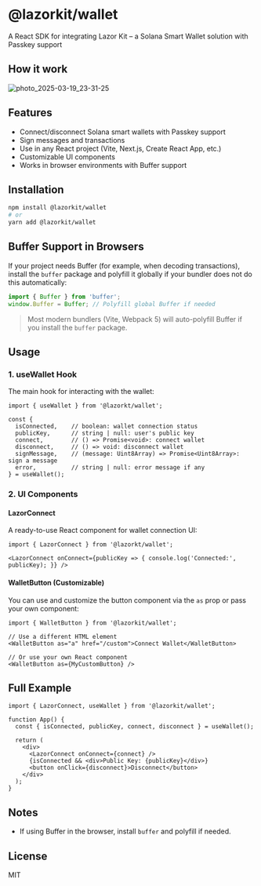 # @lazorkit/wallet

A React SDK for integrating Lazor Kit – a Solana Smart Wallet solution with Passkey support 

## How it work 
![photo_2025-03-19_23-31-25](https://github.com/user-attachments/assets/8fbd66e4-d55d-415a-92a1-95343c0d7615)


## Features

- Connect/disconnect Solana smart wallets with Passkey support
- Sign messages and transactions
- Use in any React project (Vite, Next.js, Create React App, etc.)
- Customizable UI components
- Works in browser environments with Buffer support

## Installation

```bash
npm install @lazorkit/wallet
# or
yarn add @lazorkit/wallet
```

## Buffer Support in Browsers

If your project needs Buffer (for example, when decoding transactions), install the `buffer` package and polyfill it globally if your bundler does not do this automatically:

```js
import { Buffer } from 'buffer';
window.Buffer = Buffer; // Polyfill global Buffer if needed
```
> Most modern bundlers (Vite, Webpack 5) will auto-polyfill Buffer if you install the `buffer` package.

## Usage

### 1. useWallet Hook

The main hook for interacting with the wallet:

```tsx
import { useWallet } from '@lazorkt/wallet';

const {
  isConnected,    // boolean: wallet connection status
  publicKey,      // string | null: user's public key
  connect,        // () => Promise<void>: connect wallet
  disconnect,     // () => void: disconnect wallet
  signMessage,    // (message: Uint8Array) => Promise<Uint8Array>: sign a message
  error,          // string | null: error message if any
} = useWallet();
```

### 2. UI Components

#### LazorConnect

A ready-to-use React component for wallet connection UI:

```tsx
import { LazorConnect } from '@lazorkt/wallet';

<LazorConnect onConnect={publicKey => { console.log('Connected:', publicKey); }} />
```

#### WalletButton (Customizable)

You can use and customize the button component via the `as` prop or pass your own component:

```tsx
import { WalletButton } from '@lazorkit/wallet';

// Use a different HTML element
<WalletButton as="a" href="/custom">Connect Wallet</WalletButton>

// Or use your own React component
<WalletButton as={MyCustomButton} />
```

## Full Example

```tsx
import { LazorConnect, useWallet } from '@lazorkit/wallet';

function App() {
  const { isConnected, publicKey, connect, disconnect } = useWallet();

  return (
    <div>
      <LazorConnect onConnect={connect} />
      {isConnected && <div>Public Key: {publicKey}</div>}
      <button onClick={disconnect}>Disconnect</button>
    </div>
  );
}
```

## Notes

- If using Buffer in the browser, install `buffer` and polyfill if needed.

## License

MIT
